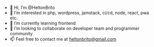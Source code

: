 - 👋 Hi, I’m @HeltonBrito
- 👀 I’m interested in php, wordpress, jamstack, ci/cd, node, react, pwa etc.
- 🌱 I’m currently learning frontend
- 💞️ I’m looking to collaborate on developer team and programmer community
- 📫 Feel free to contact me at heltonbrito@gmail.com

<!---
HeltonBrito/HeltonBrito is a ✨ special ✨ repository because its `README.md` (this file) appears on your GitHub profile.
You can click the Preview link to take a look at your changes.
--->
